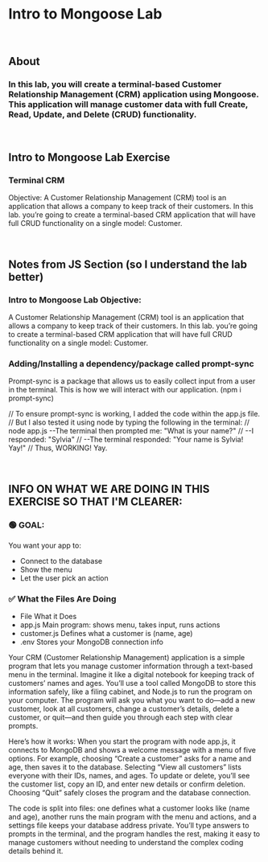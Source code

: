 # Intro to Mongoose Lab

<br>

## About

### In this lab, you will create a terminal-based Customer Relationship Management (CRM) application using Mongoose. This application will manage customer data with full Create, Read, Update, and Delete (CRUD) functionality.
<br>

## Intro to Mongoose Lab Exercise

### Terminal CRM

Objective: A Customer Relationship Management (CRM) tool is an application that allows a company to keep track of their customers. In this lab. you’re going to create a terminal-based CRM application that will have full CRUD functionality on a single model: Customer.

<br>


## Notes from JS Section (so I understand the lab better)
### Intro to Mongoose Lab Objective:
A Customer Relationship Management (CRM) tool is an application that allows a company to keep track of their customers. In this lab. you’re going to create a terminal-based CRM application that will have full CRUD functionality on a single model: Customer.


### Adding/Installing a dependency/package called prompt-sync
Prompt-sync is a package that allows us to easily collect input from a user in the terminal. This is how we will interact with our application. (npm i prompt-sync)


// To ensure prompt-sync is working, I added the code within the app.js file. 
// But I also tested it using node by typing the following in the terminal:
// node app.js --The terminal then prompted me: "What is your name?" 
// --I responded: "Sylvia" 
// --The terminal responded: "Your name is Sylvia! Yay!"
// Thus, WORKING! Yay.

<br>

## INFO ON WHAT WE ARE DOING IN THIS EXERCISE SO THAT I'M CLEARER:

### 🟢 GOAL:
You want your app to:
- Connect to the database
- Show the menu
- Let the user pick an action

### ✅ What the Files Are Doing
- File	        What it Does
- app.js	        Main program: shows menu, takes input, runs actions
- customer.js	    Defines what a customer is (name, age)
- .env	        Stores your MongoDB connection info

Your CRM (Customer Relationship Management) application is a simple program that lets you 
manage customer information through a text-based menu in the terminal. Imagine it like a digital notebook for keeping track of customers’ names and ages. You’ll use a tool called MongoDB to store this information safely, like a filing cabinet, and Node.js to run the program on your computer. The program will ask you what you want to do—add a new customer, look at all customers, change a customer’s details, delete a customer, or quit—and 
then guide you through each step with clear prompts.

Here’s how it works: When you start the program with node app.js, it connects to MongoDB and shows a welcome message with a menu of five options. For example, choosing “Create a customer” asks for a name and age, then saves it to the database. Selecting “View all customers” lists everyone with their IDs, names, and ages. To update or delete, you’ll see the customer list, copy an ID, and enter new details or confirm deletion. Choosing “Quit” safely closes the program and the database connection.

The code is split into files: 
one defines what a customer looks like (name and age), 
another runs the main program with the menu and actions, 
and a settings file keeps your database address private. 
You’ll type answers to prompts in the terminal, and the program handles the rest, 
making it easy to manage customers without needing to understand the complex coding details behind it.

